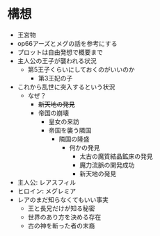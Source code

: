 # 構想
- 王宮物
- op66アーズとメグの話を参考にする
- プロットは自由発想で概要まで
- 主人公の王子が襲われる状況
  - 第5王子くらいにしておくのがいいのか
    - 第3王妃の子
- これから乱世に突入するという状況
  - なぜ？
    - ~~新天地の発見~~
    - 帝国の崩壊
      - 皇女の来訪
      - 帝国を襲う隣国
        - 隣国の隆盛
          - 何かの発見
            - 太古の魔質結晶鉱床の発見
            - 魔力流脈の開発成功
            - 新天地の発見
- 主人公: レアスフィル
- ヒロイン: メグレミア
- レアのまだ知らなくてもいい事実
  - 王と長兄だけが知る秘密
  - 世界のあり方を決める存在
  - 古の神を斬った者の末裔

